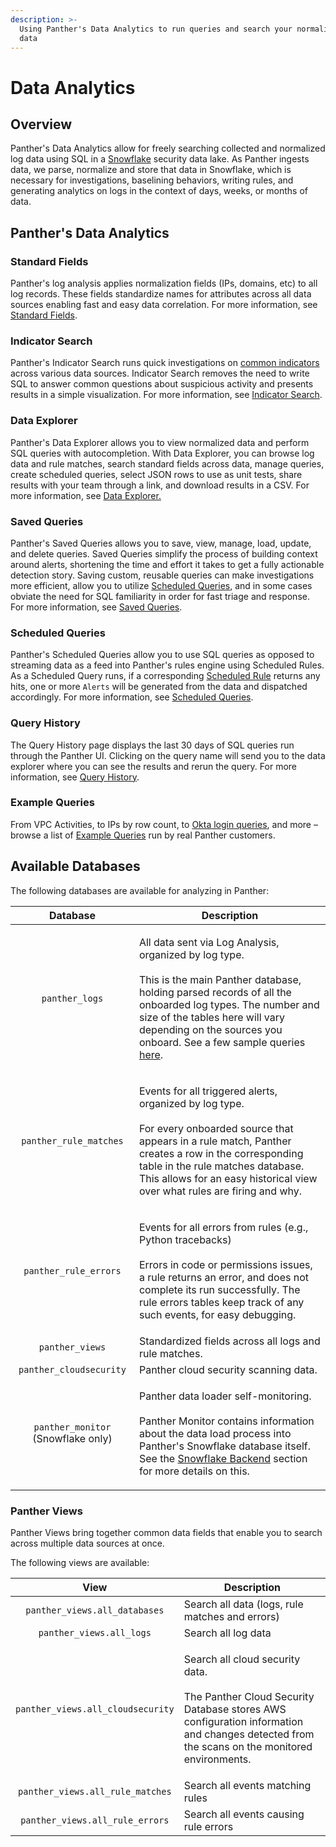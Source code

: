 ```yaml
---
description: >-
  Using Panther's Data Analytics to run queries and search your normalized log
  data
---
```


# Data Analytics

## Overview

Panther's Data Analytics allow for freely searching collected and normalized log data using SQL in a [Snowflake](https://docs.panther.com/data-analytics/backend/snowflake) security data lake. As Panther ingests data, we parse, normalize and store that data in Snowflake, which is necessary for investigations, baselining behaviors, writing rules, and generating analytics on logs in the context of days, weeks, or months of data.

## Panther's Data Analytics

### Standard Fields

Panther's log analysis applies normalization fields (IPs, domains, etc) to all log records. These fields standardize names for attributes across all data sources enabling fast and easy data correlation. For more information, see [Standard Fields](panther-fields.md).

### Indicator Search

Panther's Indicator Search runs quick investigations on [common indicators](panther-fields.md#indicator-fields) across various data sources. Indicator Search removes the need to write SQL to answer common questions about suspicious activity and presents results in a simple visualization. For more information, see [Indicator Search](indicator-search.md).

### Data Explorer

Panther's Data Explorer allows you to view normalized data and perform SQL queries with autocompletion. With Data Explorer, you can browse log data and rule matches, search standard fields across data, manage queries, create scheduled queries, select JSON rows to use as unit tests, share results with your team through a link, and download results in a CSV. For more information, see [Data Explorer.](data-explorer.md)

### Saved Queries

Panther's Saved Queries allows you to save, view, manage, load, update, and delete queries. Saved Queries simplify the process of building context around alerts, shortening the time and effort it takes to get a fully actionable detection story. Saving custom, reusable queries can make investigations more efficient, allow you to utilize [Scheduled Queries](./#scheduled-queries), and in some cases obviate the need for SQL familiarity in order for fast triage and response. For more information, see [Saved Queries](saved-queries.md).

### Scheduled Queries

Panther's Scheduled Queries allow you to use SQL queries as opposed to streaming data as a feed into Panther's rules engine using Scheduled Rules. As a Scheduled Query runs, if a corresponding [Scheduled Rule](scheduled-queries.md#create-a-scheduled-rule) returns any hits, one or more `Alerts` will be generated from the data and dispatched accordingly. For more information, see [Scheduled Queries](scheduled-queries.md).

### Query History

The Query History page displays the last 30 days of SQL queries run through the Panther UI. Clicking on the query name will send you to the data explorer where you can see the results and rerun the query. For more information, see [Query History](query-history.md).

### Example Queries

From VPC Activities, to IPs by row count, to [Okta login queries](../guides/okta-detections-and-queries.md), and more – browse a list of [Example Queries](example-queries.md) run by real Panther customers.&#x20;

## Available Databases

The following databases are available for analyzing in Panther:

|              Database              | Description                                                                                                                                                                                                                                                                                                           |
| :--------------------------------: | --------------------------------------------------------------------------------------------------------------------------------------------------------------------------------------------------------------------------------------------------------------------------------------------------------------------- |
|           `panther_logs`           | <p>All data sent via Log Analysis, organized by log type.<br><br>This is the main Panther database, holding parsed records of all the onboarded log types. The number and size of the tables here will vary depending on the sources you onboard. See a few sample queries <a href="example-queries.md">here</a>.</p> |
|       `panther_rule_matches`       | <p>Events for all triggered alerts, organized by log type.<br><br>For every onboarded source that appears in a rule match, Panther creates a row in the corresponding table in the rule matches database. This allows for an easy historical view over what rules are firing and why.</p>                             |
|        `panther_rule_errors`       | <p>Events for all errors from rules (e.g., Python tracebacks)<br><br>Errors in code or permissions issues, a rule returns an error, and does not complete its run successfully. The rule errors tables keep track of any such events, for easy debugging.</p>                                                         |
|           `panther_views`          | Standardized fields across all logs and rule matches.                                                                                                                                                                                                                                                                 |
|       `panther_cloudsecurity`      | Panther cloud security scanning data.                                                                                                                                                                                                                                                                                 |
| `panther_monitor` (Snowflake only) | <p>Panther data loader self-monitoring.<br><br>Panther Monitor contains information about the data load process into Panther's Snowflake database itself. See the <a href="backend/snowflake.md">Snowflake Backend</a> section for more details on this.</p>                                                          |

### Panther Views

Panther Views bring together common data fields that enable you to search across multiple data sources at once.&#x20;

The following views are available:

|                View               | Description                                                                                                                                                                               |
| :-------------------------------: | ----------------------------------------------------------------------------------------------------------------------------------------------------------------------------------------- |
|   `panther_views.all_databases`   | Search all data (logs, rule matches and errors)                                                                                                                                           |
|      `panther_views.all_logs`     | Search all log data                                                                                                                                                                       |
| `panther_views.all_cloudsecurity` | <p>Search all cloud security data.<br><br>The Panther Cloud Security Database stores AWS configuration information and changes detected from the scans on the monitored environments.</p> |
|  `panther_views.all_rule_matches` | Search all events matching rules                                                                                                                                                          |
|  `panther_views.all_rule_errors`  | Search all events causing rule errors                                                                                                                                                     |


